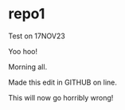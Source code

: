 # repo1
Test on 17NOV23

Yoo hoo!

Morning all.

Made this edit in GITHUB on line.

This will now go horribly wrong!
